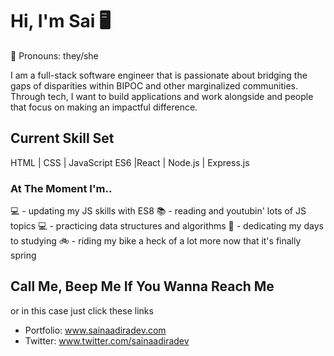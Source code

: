 # Hi, I'm Sai  	:desktop_computer:
:herb: Pronouns: they/she

I am a full-stack software engineer that is passionate about bridging the gaps of disparities within BIPOC and other marginalized communities. Through tech, I want to build applications and work alongside and people that focus on making an impactful difference.


## Current Skill Set
HTML | CSS | JavaScript ES6 |React | Node.js | Express.js

### At The Moment I'm..
:computer: - updating my JS skills with ES8
:books: - reading and youtubin' lots of JS topics
:computer: - practicing data structures and algorithms
:notebook: -  dedicating my days to studying
:bike: - riding my bike a heck of a lot more now that it's finally spring 

## Call Me, Beep Me If You Wanna Reach Me 
or in this case just click these links

- Portfolio: www.sainaadiradev.com
- Twitter: www.twitter.com/sainaadiradev


<!--
**sainaadira/sainaadira** is a ✨ _special_ ✨ repository because its `README.md` (this file) appears on your GitHub profile.




